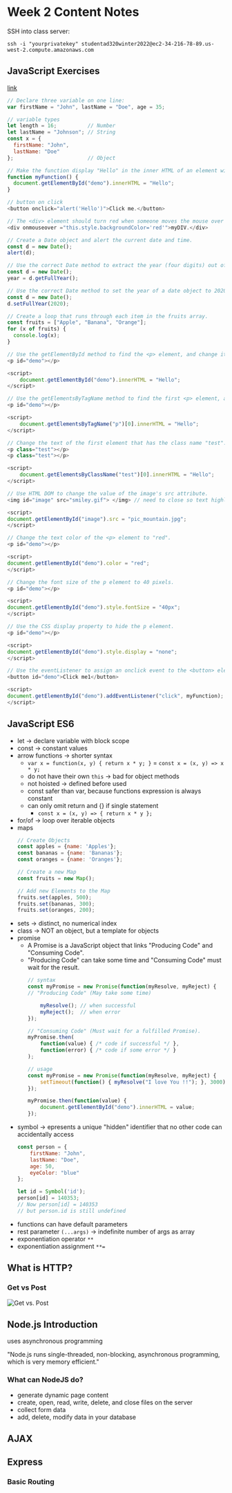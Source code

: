 # Week 2 Content Notes

SSH into class server:

`ssh -i "yourprivatekey" studentad320winter2022@ec2-34-216-78-89.us-west-2.compute.amazonaws.com`

## JavaScript Exercises

[link](https://www.w3schools.com/js/exercise_js.asp?filename=exercise_js_events1)

```js
// Declare three variable on one line:
var firstName = "John", lastName = "Doe", age = 35;

// variable types
let length = 16;          // Number
let lastName = "Johnson"; // String
const x = {
  firstName: "John",
  lastName: "Doe"
};                        // Object

// Make the function display "Hello" in the inner HTML of an element with the ID "demo".
function myFunction() {
  document.getElementById("demo").innerHTML = "Hello";
}

// button on click
<button onclick="alert('Hello')">Click me.</button>

// The <div> element should turn red when someone moves the mouse over it.
<div onmouseover ="this.style.backgroundColor='red'">myDIV.</div>

// Create a Date object and alert the current date and time.
const d = new Date();
alert(d);

// Use the correct Date method to extract the year (four digits) out of a date object.
const d = new Date();
year = d.getFullYear();

// Use the correct Date method to set the year of a date object to 2020.
const d = new Date();
d.setFullYear(2020);

// Create a loop that runs through each item in the fruits array.
const fruits = ["Apple", "Banana", "Orange"];
for (x of fruits) {
  console.log(x);
}

// Use the getElementById method to find the <p> element, and change its text to "Hello".
<p id="demo"></p>

<script>
    document.getElementById("demo").innerHTML = "Hello";
</script>

// Use the getElementsByTagName method to find the first <p> element, and change its text to "Hello".
<p id="demo"></p>

<script>
    document.getElementsByTagName("p")[0].innerHTML = "Hello";
</script>

// Change the text of the first element that has the class name "test".
<p class="test"></p>
<p class="test"></p>

<script>
    document.getElementsByClassName("test")[0].innerHTML = "Hello";
</script>

// Use HTML DOM to change the value of the image's src attribute.
<img id="image" src="smiley.gif"> </img> // need to close so text highlighting works

<script>
document.getElementById("image").src = "pic_mountain.jpg";
</script>

// Change the text color of the <p> element to "red".
<p id="demo"></p>

<script>
document.getElementById("demo").color = "red";
</script>

// Change the font size of the p element to 40 pixels.
<p id="demo"></p>

<script>
document.getElementById("demo").style.fontSize = "40px";
</script>

// Use the CSS display property to hide the p element.
<p id="demo"></p>

<script>
document.getElementById("demo").style.display = "none";
</script>

// Use the eventListener to assign an onclick event to the <button> element.
<button id="demo">Click me1</button>

<script>
document.getElementById("demo").addEventListener("click", myFunction);
</script>
```

## JavaScript ES6

- let -> declare variable with block scope
- const -> constant values
- arrow functions -> shorter syntax
    - `var x = function(x, y) { return x * y; }` = `const x = (x, y) => x * y;` 
    - do not have their own `this` -> bad for object methods
    - not hoisted -> defined before used
    - const safer than var, because functions expression is always constant
    - can only omit return and {} if single statement
        - `const x = (x, y) => { return x * y };`
- for/of -> loop over iterable objects
- maps
    ```js
    // Create Objects
    const apples = {name: 'Apples'};
    const bananas = {name: 'Bananas'};
    const oranges = {name: 'Oranges'};

    // Create a new Map
    const fruits = new Map();

    // Add new Elements to the Map
    fruits.set(apples, 500);
    fruits.set(bananas, 300);
    fruits.set(oranges, 200);
    ```
- sets -> distinct, no numerical index
- class -> NOT an object, but a template for objects
- promise
    - A Promise is a JavaScript object that links "Producing Code" and "Consuming Code".
    - "Producing Code" can take some time and "Consuming Code" must wait for the result.
        ```js
        // syntax
        const myPromise = new Promise(function(myResolve, myReject) {
        // "Producing Code" (May take some time)

            myResolve(); // when successful
            myReject();  // when error
        });

        // "Consuming Code" (Must wait for a fulfilled Promise).
        myPromise.then(
            function(value) { /* code if successful */ },
            function(error) { /* code if some error */ }
        );

        // usage
        const myPromise = new Promise(function(myResolve, myReject) {
            setTimeout(function() { myResolve("I love You !!"); }, 3000);
        });

        myPromise.then(function(value) {
            document.getElementById("demo").innerHTML = value;
        });
        ```
- symbol -> epresents a unique "hidden" identifier that no other code can accidentally access
    ```js
    const person = {
        firstName: "John",
        lastName: "Doe",
        age: 50,
        eyeColor: "blue"
    };

    let id = Symbol('id');
    person[id] = 140353;
    // Now person[id] = 140353
    // but person.id is still undefined
    ```
- functions can have default parameters
- rest parameter `(...args)` -> indefinite number of args as array
- exponentiation operator `**`
- exponentiation assignment `**=`

## What is HTTP?

### Get vs Post

![Get vs. Post](get_vs_post.png)

## Node.js Introduction

uses asynchronous programming

"Node.js runs single-threaded, non-blocking, asynchronous programming, which is very memory efficient."

### What can NodeJS do?

- generate dynamic page content
- create, open, read, write, delete, and close files on the server
- collect form data
- add, delete, modify data in your database

## AJAX



## Express

### Basic Routing